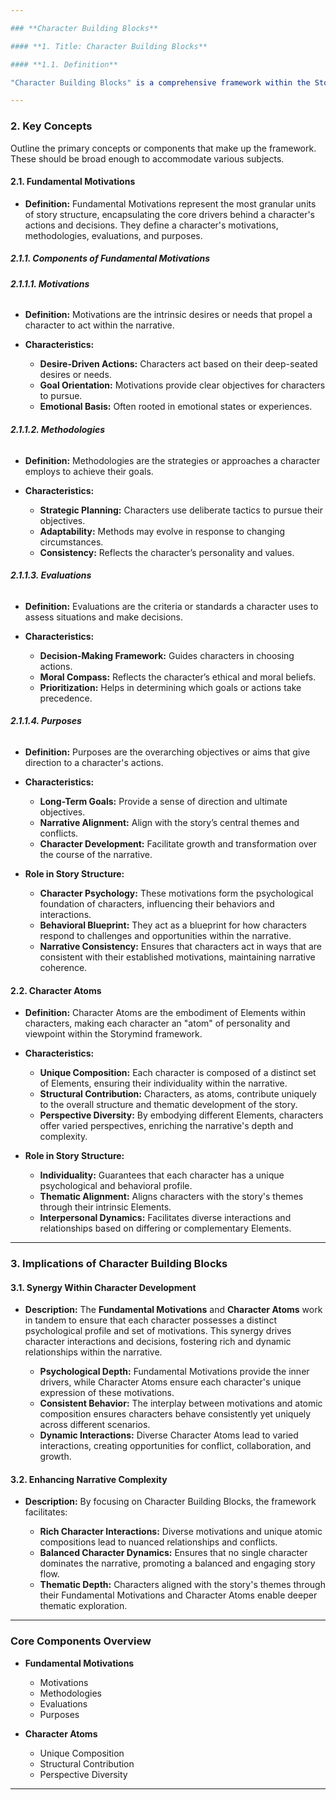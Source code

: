 ```yaml
---

### **Character Building Blocks**

#### **1. Title: Character Building Blocks**

#### **1.1. Definition**

"Character Building Blocks" is a comprehensive framework within the Storymind framework designed to develop intricate and compelling characters in narrative construction. This framework focuses on two primary components: **Fundamental Motivations** and **Character Atoms**. These components serve as the cornerstone for character psychology, behavior, and the nuanced interplay of motivations within a story. By leveraging these building blocks, authors can create multifaceted characters that contribute meaningfully to the narrative's depth and complexity.

---
```


### **2. Key Concepts**

Outline the primary concepts or components that make up the framework. These should be broad enough to accommodate various subjects.

#### **2.1. Fundamental Motivations**

- **Definition:**
  Fundamental Motivations represent the most granular units of story structure, encapsulating the core drivers behind a character's actions and decisions. They define a character's motivations, methodologies, evaluations, and purposes.

##### **2.1.1. Components of Fundamental Motivations**

###### **2.1.1.1. Motivations**

- **Definition:**
  Motivations are the intrinsic desires or needs that propel a character to act within the narrative.

- **Characteristics:**
  - **Desire-Driven Actions:** Characters act based on their deep-seated desires or needs.
  - **Goal Orientation:** Motivations provide clear objectives for characters to pursue.
  - **Emotional Basis:** Often rooted in emotional states or experiences.

###### **2.1.1.2. Methodologies**

- **Definition:**
  Methodologies are the strategies or approaches a character employs to achieve their goals.

- **Characteristics:**
  - **Strategic Planning:** Characters use deliberate tactics to pursue their objectives.
  - **Adaptability:** Methods may evolve in response to changing circumstances.
  - **Consistency:** Reflects the character’s personality and values.

###### **2.1.1.3. Evaluations**

- **Definition:**
  Evaluations are the criteria or standards a character uses to assess situations and make decisions.

- **Characteristics:**
  - **Decision-Making Framework:** Guides characters in choosing actions.
  - **Moral Compass:** Reflects the character’s ethical and moral beliefs.
  - **Prioritization:** Helps in determining which goals or actions take precedence.

###### **2.1.1.4. Purposes**

- **Definition:**
  Purposes are the overarching objectives or aims that give direction to a character's actions.

- **Characteristics:**

  - **Long-Term Goals:** Provide a sense of direction and ultimate objectives.
  - **Narrative Alignment:** Align with the story’s central themes and conflicts.
  - **Character Development:** Facilitate growth and transformation over the course of the narrative.

- **Role in Story Structure:**
  - **Character Psychology:** These motivations form the psychological foundation of characters, influencing their behaviors and interactions.
  - **Behavioral Blueprint:** They act as a blueprint for how characters respond to challenges and opportunities within the narrative.
  - **Narrative Consistency:** Ensures that characters act in ways that are consistent with their established motivations, maintaining narrative coherence.

#### **2.2. Character Atoms**

- **Definition:**
  Character Atoms are the embodiment of Elements within characters, making each character an "atom" of personality and viewpoint within the Storymind framework.

- **Characteristics:**

  - **Unique Composition:** Each character is composed of a distinct set of Elements, ensuring their individuality within the narrative.
  - **Structural Contribution:** Characters, as atoms, contribute uniquely to the overall structure and thematic development of the story.
  - **Perspective Diversity:** By embodying different Elements, characters offer varied perspectives, enriching the narrative's depth and complexity.

- **Role in Story Structure:**
  - **Individuality:** Guarantees that each character has a unique psychological and behavioral profile.
  - **Thematic Alignment:** Aligns characters with the story's themes through their intrinsic Elements.
  - **Interpersonal Dynamics:** Facilitates diverse interactions and relationships based on differing or complementary Elements.

---

### **3. Implications of Character Building Blocks**

#### **3.1. Synergy Within Character Development**

- **Description:**
  The **Fundamental Motivations** and **Character Atoms** work in tandem to ensure that each character possesses a distinct psychological profile and set of motivations. This synergy drives character interactions and decisions, fostering rich and dynamic relationships within the narrative.

  - **Psychological Depth:** Fundamental Motivations provide the inner drivers, while Character Atoms ensure each character's unique expression of these motivations.
  - **Consistent Behavior:** The interplay between motivations and atomic composition ensures characters behave consistently yet uniquely across different scenarios.
  - **Dynamic Interactions:** Diverse Character Atoms lead to varied interactions, creating opportunities for conflict, collaboration, and growth.

#### **3.2. Enhancing Narrative Complexity**

- **Description:**
  By focusing on Character Building Blocks, the framework facilitates:

  - **Rich Character Interactions:** Diverse motivations and unique atomic compositions lead to nuanced relationships and conflicts.
  - **Balanced Character Dynamics:** Ensures that no single character dominates the narrative, promoting a balanced and engaging story flow.
  - **Thematic Depth:** Characters aligned with the story's themes through their Fundamental Motivations and Character Atoms enable deeper thematic exploration.

---

### **Core Components Overview**

- **Fundamental Motivations**

  - Motivations
  - Methodologies
  - Evaluations
  - Purposes

- **Character Atoms**
  - Unique Composition
  - Structural Contribution
  - Perspective Diversity

---

